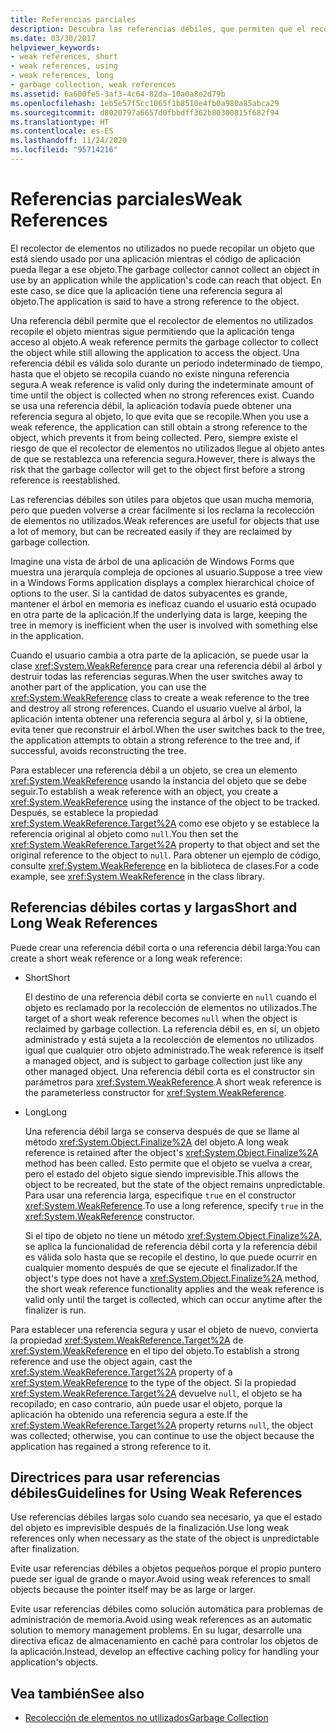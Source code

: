```yaml
---
title: Referencias parciales
description: Descubra las referencias débiles, que permiten que el recolector de elementos no utilizados de .NET recopile un objeto al tiempo que permite que la aplicación acceda al objeto.
ms.date: 03/30/2017
helpviewer_keywords:
- weak references, short
- weak references, using
- weak references, long
- garbage collection, weak references
ms.assetid: 6a600fe5-3af3-4c64-82da-10a0a8e2d79b
ms.openlocfilehash: 1eb5e57f5cc1065f1b8510e4fb0a980a85abca29
ms.sourcegitcommit: d8020797a6657d0fbbdff362b80300815f682f94
ms.translationtype: HT
ms.contentlocale: es-ES
ms.lasthandoff: 11/24/2020
ms.locfileid: "95714216"
---
```

# <a name="weak-references"></a><span data-ttu-id="b7b32-103">Referencias parciales</span><span class="sxs-lookup"><span data-stu-id="b7b32-103">Weak References</span></span>

<span data-ttu-id="b7b32-104">El recolector de elementos no utilizados no puede recopilar un objeto que está siendo usado por una aplicación mientras el código de aplicación pueda llegar a ese objeto.</span><span class="sxs-lookup"><span data-stu-id="b7b32-104">The garbage collector cannot collect an object in use by an application while the application's code can reach that object.</span></span> <span data-ttu-id="b7b32-105">En este caso, se dice que la aplicación tiene una referencia segura al objeto.</span><span class="sxs-lookup"><span data-stu-id="b7b32-105">The application is said to have a strong reference to the object.</span></span>  
  
 <span data-ttu-id="b7b32-106">Una referencia débil permite que el recolector de elementos no utilizados recopile el objeto mientras sigue permitiendo que la aplicación tenga acceso al objeto.</span><span class="sxs-lookup"><span data-stu-id="b7b32-106">A weak reference permits the garbage collector to collect the object while still allowing the application to access the object.</span></span> <span data-ttu-id="b7b32-107">Una referencia débil es válida solo durante un período indeterminado de tiempo, hasta que el objeto se recopila cuando no existe ninguna referencia segura.</span><span class="sxs-lookup"><span data-stu-id="b7b32-107">A weak reference is valid only during the indeterminate amount of time until the object is collected when no strong references exist.</span></span> <span data-ttu-id="b7b32-108">Cuando se usa una referencia débil, la aplicación todavía puede obtener una referencia segura al objeto, lo que evita que se recopile.</span><span class="sxs-lookup"><span data-stu-id="b7b32-108">When you use a weak reference, the application can still obtain a strong reference to the object, which prevents it from being collected.</span></span> <span data-ttu-id="b7b32-109">Pero, siempre existe el riesgo de que el recolector de elementos no utilizados llegue al objeto antes de que se restablezca una referencia segura.</span><span class="sxs-lookup"><span data-stu-id="b7b32-109">However, there is always the risk that the garbage collector will get to the object first before a strong reference is reestablished.</span></span>  
  
 <span data-ttu-id="b7b32-110">Las referencias débiles son útiles para objetos que usan mucha memoria, pero que pueden volverse a crear fácilmente si los reclama la recolección de elementos no utilizados.</span><span class="sxs-lookup"><span data-stu-id="b7b32-110">Weak references are useful for objects that use a lot of memory, but can be recreated easily if they are reclaimed by garbage collection.</span></span>  
  
 <span data-ttu-id="b7b32-111">Imagine una vista de árbol de una aplicación de Windows Forms que muestra una jerarquía compleja de opciones al usuario.</span><span class="sxs-lookup"><span data-stu-id="b7b32-111">Suppose a tree view in a Windows Forms application displays a complex hierarchical choice of options to the user.</span></span> <span data-ttu-id="b7b32-112">Si la cantidad de datos subyacentes es grande, mantener el árbol en memoria es ineficaz cuando el usuario está ocupado en otra parte de la aplicación.</span><span class="sxs-lookup"><span data-stu-id="b7b32-112">If the underlying data is large, keeping the tree in memory is inefficient when the user is involved with something else in the application.</span></span>  
  
 <span data-ttu-id="b7b32-113">Cuando el usuario cambia a otra parte de la aplicación, se puede usar la clase <xref:System.WeakReference> para crear una referencia débil al árbol y destruir todas las referencias seguras.</span><span class="sxs-lookup"><span data-stu-id="b7b32-113">When the user switches away to another part of the application, you can use the <xref:System.WeakReference> class to create a weak reference to the tree and destroy all strong references.</span></span> <span data-ttu-id="b7b32-114">Cuando el usuario vuelve al árbol, la aplicación intenta obtener una referencia segura al árbol y, si la obtiene, evita tener que reconstruir el árbol.</span><span class="sxs-lookup"><span data-stu-id="b7b32-114">When the user switches back to the tree, the application attempts to obtain a strong reference to the tree and, if successful, avoids reconstructing the tree.</span></span>  
  
 <span data-ttu-id="b7b32-115">Para establecer una referencia débil a un objeto, se crea un elemento <xref:System.WeakReference> usando la instancia del objeto que se debe seguir.</span><span class="sxs-lookup"><span data-stu-id="b7b32-115">To establish a weak reference with an object, you create a <xref:System.WeakReference> using the instance of the object to be tracked.</span></span> <span data-ttu-id="b7b32-116">Después, se establece la propiedad <xref:System.WeakReference.Target%2A> como ese objeto y se establece la referencia original al objeto como `null`.</span><span class="sxs-lookup"><span data-stu-id="b7b32-116">You then set the <xref:System.WeakReference.Target%2A> property to that object and set the original reference to the object to `null`.</span></span> <span data-ttu-id="b7b32-117">Para obtener un ejemplo de código, consulte <xref:System.WeakReference> en la biblioteca de clases.</span><span class="sxs-lookup"><span data-stu-id="b7b32-117">For a code example, see <xref:System.WeakReference> in the class library.</span></span>  
  
## <a name="short-and-long-weak-references"></a><span data-ttu-id="b7b32-118">Referencias débiles cortas y largas</span><span class="sxs-lookup"><span data-stu-id="b7b32-118">Short and Long Weak References</span></span>  

 <span data-ttu-id="b7b32-119">Puede crear una referencia débil corta o una referencia débil larga:</span><span class="sxs-lookup"><span data-stu-id="b7b32-119">You can create a short weak reference or a long weak reference:</span></span>  
  
- <span data-ttu-id="b7b32-120">Short</span><span class="sxs-lookup"><span data-stu-id="b7b32-120">Short</span></span>  
  
     <span data-ttu-id="b7b32-121">El destino de una referencia débil corta se convierte en `null` cuando el objeto es reclamado por la recolección de elementos no utilizados.</span><span class="sxs-lookup"><span data-stu-id="b7b32-121">The target of a short weak reference becomes `null` when the object is reclaimed by garbage collection.</span></span> <span data-ttu-id="b7b32-122">La referencia débil es, en sí, un objeto administrado y está sujeta a la recolección de elementos no utilizados igual que cualquier otro objeto administrado.</span><span class="sxs-lookup"><span data-stu-id="b7b32-122">The weak reference is itself a managed object, and is subject to garbage collection just like any other managed object.</span></span>  <span data-ttu-id="b7b32-123">Una referencia débil corta es el constructor sin parámetros para <xref:System.WeakReference>.</span><span class="sxs-lookup"><span data-stu-id="b7b32-123">A short weak reference is the parameterless constructor for <xref:System.WeakReference>.</span></span>  
  
- <span data-ttu-id="b7b32-124">Long</span><span class="sxs-lookup"><span data-stu-id="b7b32-124">Long</span></span>  
  
     <span data-ttu-id="b7b32-125">Una referencia débil larga se conserva después de que se llame al método <xref:System.Object.Finalize%2A> del objeto.</span><span class="sxs-lookup"><span data-stu-id="b7b32-125">A long weak reference is retained after the object's <xref:System.Object.Finalize%2A> method has been called.</span></span> <span data-ttu-id="b7b32-126">Esto permite que el objeto se vuelva a crear, pero el estado del objeto sigue siendo imprevisible.</span><span class="sxs-lookup"><span data-stu-id="b7b32-126">This allows the object to be recreated, but the state of the object remains unpredictable.</span></span> <span data-ttu-id="b7b32-127">Para usar una referencia larga, especifique `true` en el constructor <xref:System.WeakReference>.</span><span class="sxs-lookup"><span data-stu-id="b7b32-127">To use a long reference, specify `true` in the <xref:System.WeakReference> constructor.</span></span>  
  
     <span data-ttu-id="b7b32-128">Si el tipo de objeto no tiene un método <xref:System.Object.Finalize%2A>, se aplica la funcionalidad de referencia débil corta y la referencia débil es válida solo hasta que se recopile el destino, lo que puede ocurrir en cualquier momento después de que se ejecute el finalizador.</span><span class="sxs-lookup"><span data-stu-id="b7b32-128">If the object's type does not have a <xref:System.Object.Finalize%2A> method, the short weak reference functionality applies and the weak reference is valid only until the target is collected, which can occur anytime after the finalizer is run.</span></span>  
  
 <span data-ttu-id="b7b32-129">Para establecer una referencia segura y usar el objeto de nuevo, convierta la propiedad <xref:System.WeakReference.Target%2A> de <xref:System.WeakReference> en el tipo del objeto.</span><span class="sxs-lookup"><span data-stu-id="b7b32-129">To establish a strong reference and use the object again, cast the <xref:System.WeakReference.Target%2A> property of a <xref:System.WeakReference> to the type of the object.</span></span> <span data-ttu-id="b7b32-130">Si la propiedad <xref:System.WeakReference.Target%2A> devuelve `null`, el objeto se ha recopilado; en caso contrario, aún puede usar el objeto, porque la aplicación ha obtenido una referencia segura a este.</span><span class="sxs-lookup"><span data-stu-id="b7b32-130">If the <xref:System.WeakReference.Target%2A> property returns `null`, the object was collected; otherwise, you can continue to use the object because the application has regained a strong reference to it.</span></span>  
  
## <a name="guidelines-for-using-weak-references"></a><span data-ttu-id="b7b32-131">Directrices para usar referencias débiles</span><span class="sxs-lookup"><span data-stu-id="b7b32-131">Guidelines for Using Weak References</span></span>  

 <span data-ttu-id="b7b32-132">Use referencias débiles largas solo cuando sea necesario, ya que el estado del objeto es imprevisible después de la finalización.</span><span class="sxs-lookup"><span data-stu-id="b7b32-132">Use long weak references only when necessary as the state of the object is unpredictable after finalization.</span></span>  
  
 <span data-ttu-id="b7b32-133">Evite usar referencias débiles a objetos pequeños porque el propio puntero puede ser igual de grande o mayor.</span><span class="sxs-lookup"><span data-stu-id="b7b32-133">Avoid using weak references to small objects because the pointer itself may be as large or larger.</span></span>  
  
 <span data-ttu-id="b7b32-134">Evite usar referencias débiles como solución automática para problemas de administración de memoria.</span><span class="sxs-lookup"><span data-stu-id="b7b32-134">Avoid using weak references as an automatic solution to memory management problems.</span></span> <span data-ttu-id="b7b32-135">En su lugar, desarrolle una directiva eficaz de almacenamiento en caché para controlar los objetos de la aplicación.</span><span class="sxs-lookup"><span data-stu-id="b7b32-135">Instead, develop an effective caching policy for handling your application's objects.</span></span>  
  
## <a name="see-also"></a><span data-ttu-id="b7b32-136">Vea también</span><span class="sxs-lookup"><span data-stu-id="b7b32-136">See also</span></span>

- [<span data-ttu-id="b7b32-137">Recolección de elementos no utilizados</span><span class="sxs-lookup"><span data-stu-id="b7b32-137">Garbage Collection</span></span>](index.md)
